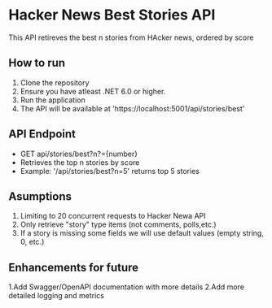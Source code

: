 # Hacker News Best Stories API
This API retireves the best n stories from HAcker news, ordered by score
## How to run
1. Clone the repository
2. Ensure you have atleast .NET 6.0 or higher.
3. Run the application
4. The API will be available at 'https://localhost:5001/api/stories/best'
## API Endpoint
- GET api/stories/best?n?={number}
- Retrieves the top n stories by score
- Example: '/api/stories/best?n=5' returns top 5 stories
## Asumptions
1. Limiting to 20 concurrent requests to Hacker Newa API
2. Only retrieve "story" type items (not comments, polls,etc.)
3. If a story is missing some fields we will use default values (empty string, 0, etc.)
## Enhancements for future
1.Add Swagger/OpenAPI documentation with more details
2.Add more detailed logging and metrics
